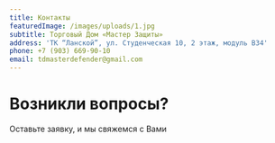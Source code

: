 ```yaml
---
title: Контакты
featuredImage: /images/uploads/1.jpg
subtitle: Торговый Дом «Мастер Защиты»
address: 'ТК “Ланской”, ул. Студенческая 10, 2 этаж, модуль В34'
phone: +7 (903) 669-90-10
email: tdmasterdefender@gmail.com
---
```

# Возникли вопросы?

Оставьте заявку, и мы свяжемся с Вами
